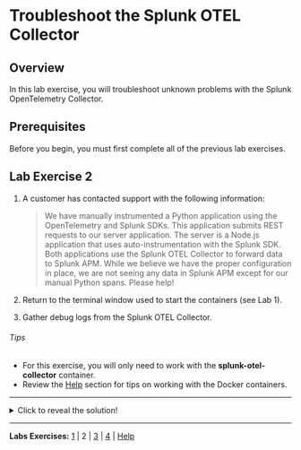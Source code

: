 # Troubleshoot the Splunk OTEL Collector

## Overview
In this lab exercise, you will troubleshoot unknown problems with the Splunk OpenTelemetry Collector.

## Prerequisites
Before you begin, you must first complete all of the previous lab exercises.

## Lab Exercise 2
1. A customer has contacted support with the following information:

    > We have manually instrumented a Python application using the OpenTelemetry and Splunk SDKs. This application submits REST requests to our server application. The server is a Node.js application that uses auto-instrumentation with the Splunk SDK. Both applications use the Splunk OTEL Collector to forward data to Splunk APM. While we believe we have the proper configuration in place, we are not seeing any data in Splunk APM except for our manual Python spans. Please help!

1. Return to the terminal window used to start the containers (see Lab 1).
1. Gather debug logs from the Splunk OTEL Collector.

###### Tips
- For this exercise, you will only need to work with the **splunk-otel-collector** container.
- Review the [Help](Help.md) section for tips on working with the Docker containers.

---

<details>
    <summary>Click to reveal the solution!</summary>

1. Copy the configuration file to your local machine.
    ```
    docker cp splunk-otel-collector:/etc/otel/collector/agent_config.yaml .
    ```
1. Using a text editor, [Enable Debug Logs](https://github.com/open-telemetry/opentelemetry-collector/blob/main/docs/troubleshooting.md#version-036-and-above).
1. Copy the configuration file back to the container.
    ```
    docker cp agent_config.yaml splunk-otel-collector:/etc/otel/collector/agent_config.yaml
    ```
1. Restart the container.
    ```
    docker restart splunk-otel-collector
    ```
1. Collect logs and debug logs
    ```
    docker logs splunk-otel-collector &> splunk-otel-collector.log
    ```
1. Review the logs and proceed to the next lab.
</details>

---
**Labs Exercises:** [1](Lab1.md) | 2 | [3](Lab3.md) | [4](Lab4.md) | [Help](Help.md)